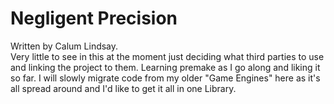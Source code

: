 # Negligent Precision
Written by Calum Lindsay.  
 Very little to see in this at the moment just deciding what third parties to use and linking the project to them. Learning premake as I go along and liking it so far. I will slowly migrate code from my older "Game Engines" here as it's all spread around and I'd like to get it all in one Library.